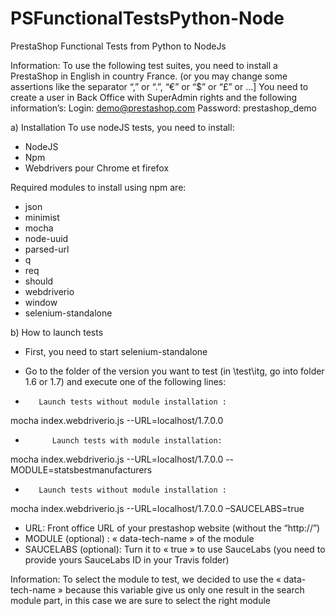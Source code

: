 # PSFunctionalTestsPython-Node
PrestaShop Functional Tests from Python to NodeJs

Information: To use the following test suites, you need to install a PrestaShop in English in country France. (or you may change some assertions like the separator “,” or “.”, “€” or “$” or “£” or …]
You need to create a user in Back Office with SuperAdmin rights and the following information’s:
Login: demo@prestashop.com
Password: prestashop_demo

a)	Installation
To use nodeJS tests, you need to install:
-	NodeJS
-	Npm
-	Webdrivers pour Chrome et firefox

Required modules to install using npm are:
-	json
-	minimist
-	mocha
-	node-uuid
-	parsed-url
-	q
-	req
-	should
-	webdriverio
-	window
-	selenium-standalone

b)	How to launch tests

-	First, you need to start selenium-standalone
-	Go to the folder of the version you want to test (in \test\itg, go into folder 1.6 or 1.7) and execute one of the following lines:

-        Launch tests without module installation :
mocha index.webdriverio.js --URL=localhost/1.7.0.0

-           Launch tests with module installation:
mocha index.webdriverio.js --URL=localhost/1.7.0.0 --MODULE=statsbestmanufacturers

-        Launch tests without module installation :
mocha index.webdriverio.js --URL=localhost/1.7.0.0 –SAUCELABS=true



-	URL: Front office URL of your prestashop website (without the “http://”)
-	MODULE (optional) : « data-tech-name »  of the module
-	SAUCELABS (optional): Turn it to « true » to use SauceLabs (you need to provide yours SauceLabs ID in your Travis folder)


Information: To select the module to test, we decided to use the « data-tech-name » because this variable give us only one result in the search module part, in this case we are sure to select the right module